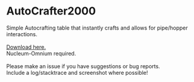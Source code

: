 AutoCrafter2000
===============

Simple Autocrafting table that instantly crafts and allows for pipe/hopper interactions.<br>
<br>
<a href="http://dries007.net:8080/job/AutoCrafter2000/">Download here.</a><br>
Nucleum-Omnium required.<br>
<br>
Please make an issue if you have suggestions or bug reports.<br>
Include a log/stacktrace and screenshot where possible!